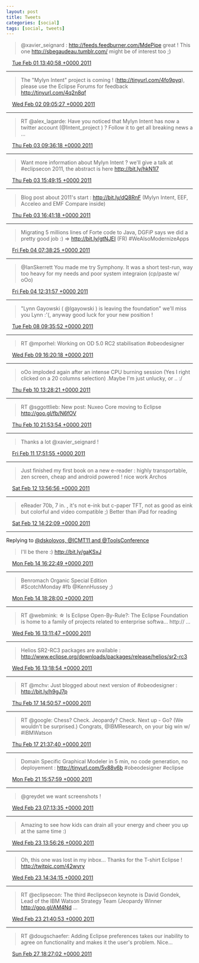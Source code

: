 ```yaml
---
layout: post
title: Tweets
categories: [social]
tags: [social, tweets]
---
```

> @xavier_seignard : http://feeds.feedburner.com/MdePipe great !  This one http://sbegaudeau.tumblr.com/ might be of interest too ;)

<img src="{{ site.url }}/media/tweet.ico" width="12" /> [Tue Feb 01 13:40:58 +0000 2011](https://twitter.com/bruncedric/status/32433227071229953)

----

> The "Mylyn Intent" project is coming ! (http://tinyurl.com/4fo9pyq), please use the Eclipse Forums for feedback http://tinyurl.com/4q2n8qf

<img src="{{ site.url }}/media/tweet.ico" width="12" /> [Wed Feb 02 09:05:27 +0000 2011](https://twitter.com/bruncedric/status/32726279362977793)

----

> RT @alex_lagarde: Have you noticed that Mylyn Intent has now a twitter account (@Intent_project ) ? Follow it to get all breaking news a ...

<img src="{{ site.url }}/media/tweet.ico" width="12" /> [Thu Feb 03 09:36:18 +0000 2011](https://twitter.com/bruncedric/status/33096431413760000)

----

> Want more information about Mylyn Intent ?  we'll give a talk at #eclipsecon 2011, the abstract is here  http://bit.ly/hkN1l7

<img src="{{ site.url }}/media/tweet.ico" width="12" /> [Thu Feb 03 15:49:15 +0000 2011](https://twitter.com/bruncedric/status/33190284514824193)

----

> Blog post about 2011's start : http://bit.ly/dQ8RnF (Mylyn Intent, EEF, Acceleo and EMF Compare inside)

<img src="{{ site.url }}/media/tweet.ico" width="12" /> [Thu Feb 03 16:41:18 +0000 2011](https://twitter.com/bruncedric/status/33203382986481664)

----

> Migrating 5 millions lines of Forte code to Java, DGFiP says we did a pretty good job :) =&gt; http://bit.ly/gtNJEI (FR) #WeAlsoModernizeApps

<img src="{{ site.url }}/media/tweet.ico" width="12" /> [Fri Feb 04 07:38:25 +0000 2011](https://twitter.com/bruncedric/status/33429149733355520)

----

> @IanSkerrett  You made me try Symphony. It was a short test-run, way too heavy for my needs  and poor system integraion (cp/paste w/ oOo)

<img src="{{ site.url }}/media/tweet.ico" width="12" /> [Fri Feb 04 12:31:57 +0000 2011](https://twitter.com/bruncedric/status/33503023829360641)

----

> "Lynn Gayowski ( @lgayowski ) is leaving the foundation"  we'll miss you Lynn :'(, anyway good luck for your new position !

<img src="{{ site.url }}/media/tweet.ico" width="12" /> [Tue Feb 08 09:35:52 +0000 2011](https://twitter.com/bruncedric/status/34908260356063233)

----

> RT @mporhel: Working on OD 5.0 RC2 stabilisation #obeodesigner

<img src="{{ site.url }}/media/tweet.ico" width="12" /> [Wed Feb 09 16:20:18 +0000 2011](https://twitter.com/bruncedric/status/35372425155854336)

----

> oOo imploded again after an intense CPU burning session (Yes I right clicked on a 20 columns selection) .Maybe I'm just unlucky,  or .. :/

<img src="{{ site.url }}/media/tweet.ico" width="12" /> [Thu Feb 10 13:28:21 +0000 2011](https://twitter.com/bruncedric/status/35691543566221313)

----

> RT @sggottlieb: New post: Nuxeo Core moving to Eclipse http://goo.gl/fb/N6fOV

<img src="{{ site.url }}/media/tweet.ico" width="12" /> [Thu Feb 10 21:53:54 +0000 2011](https://twitter.com/bruncedric/status/35818767888035840)

----

> Thanks a lot  @xavier_seignard !

<img src="{{ site.url }}/media/tweet.ico" width="12" /> [Fri Feb 11 17:51:55 +0000 2011](https://twitter.com/bruncedric/status/36120261065445377)

----

> Just finished my first book on a new e-reader : highly transportable, zen screen, cheap and android powered ! nice work Archos

<img src="{{ site.url }}/media/tweet.ico" width="12" /> [Sat Feb 12 13:56:56 +0000 2011](https://twitter.com/bruncedric/status/36423510951731200)

----

> eReader 70b, 7 in. , it's not e-ink but c-paper TFT, not as good as eink but colorful and video compatible ;) Better than iPad for reading

<img src="{{ site.url }}/media/tweet.ico" width="12" /> [Sat Feb 12 14:22:09 +0000 2011](https://twitter.com/bruncedric/status/36429856765911040)

----

Replying to [@dskolovos, @ICMT11 and @ToolsConference](https://twitter.com/kolovos/status/37141218882232320)

> I'll be there :) http://bit.ly/gaKSxJ

<img src="{{ site.url }}/media/tweet.ico" width="12" /> [Mon Feb 14 16:22:49 +0000 2011](https://twitter.com/bruncedric/status/37185000575209472)

----

> Benromach Organic Special Edition  
> #ScotchMonday #fb @KennHussey ;)

<img src="{{ site.url }}/media/tweet.ico" width="12" /> [Mon Feb 14 18:28:00 +0000 2011](https://twitter.com/bruncedric/status/37216504206336000)

----

> RT @webmink: ☆ Is Eclipse Open-By-Rule?: 
> The Eclipse Foundation is home to a family of projects related to enterprise softwa... http:// ...

<img src="{{ site.url }}/media/tweet.ico" width="12" /> [Wed Feb 16 13:11:47 +0000 2011](https://twitter.com/bruncedric/status/37861699520307200)

----

> Helios SR2-RC3 packages are available : http://www.eclipse.org/downloads/packages/release/helios/sr2-rc3

<img src="{{ site.url }}/media/tweet.ico" width="12" /> [Wed Feb 16 13:18:54 +0000 2011](https://twitter.com/bruncedric/status/37863489477414912)

----

> RT @mchv: Just blogged about next version of #obeodesigner : http://bit.ly/h9gJ7p

<img src="{{ site.url }}/media/tweet.ico" width="12" /> [Thu Feb 17 14:50:57 +0000 2011](https://twitter.com/bruncedric/status/38249044019118080)

----

> RT @google: Chess? Check. Jeopardy? Check. Next up - Go? (We wouldn't be surprised.) Congrats, @IBMResearch, on your big win w/ #IBMWatson

<img src="{{ site.url }}/media/tweet.ico" width="12" /> [Thu Feb 17 21:37:40 +0000 2011](https://twitter.com/bruncedric/status/38351398206701568)

----

> Domain Specific Graphical Modeler in 5 min, no code generation, no deployement : http://tinyurl.com/5v88v6b #obeodesigner #eclipse

<img src="{{ site.url }}/media/tweet.ico" width="12" /> [Mon Feb 21 15:57:59 +0000 2011](https://twitter.com/bruncedric/status/39715465332920320)

----

> @greydet we want screenshots !

<img src="{{ site.url }}/media/tweet.ico" width="12" /> [Wed Feb 23 07:13:35 +0000 2011](https://twitter.com/bruncedric/status/40308272607006720)

----

> Amazing to see how kids can drain all your energy and cheer you up at the same time :)

<img src="{{ site.url }}/media/tweet.ico" width="12" /> [Wed Feb 23 13:56:26 +0000 2011](https://twitter.com/bruncedric/status/40409651417853952)

----

> Oh, this one was lost in my inbox...  Thanks for the T-shirt Eclipse ! http://twitpic.com/42wyry

<img src="{{ site.url }}/media/tweet.ico" width="12" /> [Wed Feb 23 14:34:15 +0000 2011](https://twitter.com/bruncedric/status/40419169333682176)

----

> RT @eclipsecon: The third #eclipsecon keynote is David Gondek, Lead of the IBM Watson Strategy Team (Jeopardy Winner http://goo.gl/AM4Nd ...

<img src="{{ site.url }}/media/tweet.ico" width="12" /> [Wed Feb 23 21:40:53 +0000 2011](https://twitter.com/bruncedric/status/40526533948870656)

----

> RT @dougschaefer: Adding Eclipse preferences takes our inability to agree on functionality and makes it the user's problem. Nice...

<img src="{{ site.url }}/media/tweet.ico" width="12" /> [Sun Feb 27 18:27:02 +0000 2011](https://twitter.com/bruncedric/status/41927303281774592)